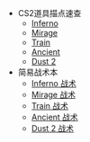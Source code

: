 - CS2道具描点速查
  - [Inferno](maps/de_inferno.md)
  - [Mirage](maps/de_mirage.md)
  - [Train](maps/de_train.md)
  - [Ancient](maps/de_ancient.md)
  - [Dust 2](maps/de_dust_2.md)
- 简易战术本
  - [Inferno 战术](tactics/de_inferno.md)
  - [Mirage 战术](tactics/de_mirage.md)
  - [Train 战术](tactics/de_train.md)
  - [Ancient 战术](tactics/de_ancient.md)
  - [Dust 2 战术](tactics/de_dust_2.md)
